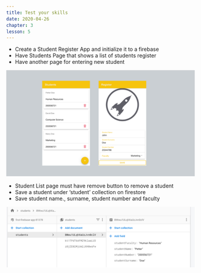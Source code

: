 ```yaml
---
title: Test your skills
date: 2020-04-26
chapter: 3
lesson: 5
---
```


* Create a Student Register App and initialize it to a firebase 
* Have Students Page that shows a list of students register
* Have another page for entering new student 

![assassment](images/assessment/assassment.png)

* Student List page must have remove button to remove a student
* Save a student under ‘student’ collection on firestore 
* Save student name., surname, student number and faculty 

![assassment-2](images/assessment/assassment-2.png)